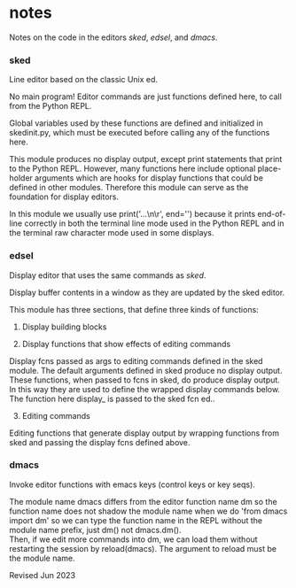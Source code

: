 
notes
=====

Notes on the code in the editors *sked*, *edsel*, and *dmacs*.

### sked ###

Line editor based on the classic Unix ed.

No main program!  Editor commands are just functions defined here, to
call from the Python REPL.

Global variables used by these functions are defined and initialized
in skedinit.py, which must be executed before calling any of the
functions here.

This module produces no display output, except print statements that
print to the Python REPL.  However, many functions here include optional
place- holder arguments which are hooks for display functions that could
be defined in other modules.  Therefore this module can serve as the
foundation for display editors.

In this module we usually use print('...\n\r', end='') because it prints
end-of- line  correctly in both the terminal line mode used in the
Python REPL and in the terminal raw character mode used in some
displays.

### edsel ###

Display editor that uses the same commands as *sked*.

Display buffer contents in a window as they are updated by the sked editor.

This module has three sections, that define three kinds of functions:

1. Display building blocks

2. Display functions that show effects of editing commands

Display fcns passed as args to editing commands defined in the sked
module.  The default arguments defined in sked produce no display
output.   These functions, when passed to fcns in sked, do produce
display output.  In this way they are used to define the wrapped display
commands below.  The function here display_<name> is passed to the sked
fcn ed.<name>.

3. Editing commands

Editing functions that generate display output
by wrapping functions from sked and passing the display fcns defined above.

### dmacs ###

Invoke editor functions with emacs keys (control keys or key seqs).

The module name dmacs differs from the editor function name dm
so the function name does not shadow the module name when we do
'from dmacs import dm' so we can type the function name in the REPL
without the module name prefix, just dm() not dmacs.dm().   
Then, if we edit more commands into dm, we can load them without restarting
the session by reload(dmacs).  The argument to reload must be the module name.

Revised Jun 2023
